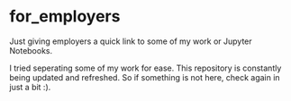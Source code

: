# for_employers
Just giving employers a quick link to some of my work or Jupyter Notebooks.

I tried seperating some of my work for ease. This repository is constantly being updated and refreshed. So if something is not here, check again in just a bit :).